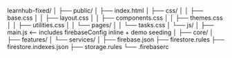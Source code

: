 learnhub-fixed/
│
├── public/
│   ├── index.html
│   ├── css/
│   │   ├── base.css
│   │   ├── layout.css
│   │   ├── components.css
│   │   ├── themes.css
│   │   ├── utilities.css
│   │   └── pages/
│   │       └── tasks.css
│   └── js/
│       ├── main.js   <-- includes firebaseConfig inline + demo seeding
│       ├── core/
│       ├── features/
│       └── services/
│
├── firebase.json
├── firestore.rules
├── firestore.indexes.json
├── storage.rules
└── .firebaserc